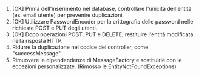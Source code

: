 1. [OK] Prima dell'inserimento nel database, controllare l'unicità dell'entità (es. email utente) per prevenire duplicazioni.
2. [OK] Utilizzare PasswordEncoder per la crittografia delle password nelle richieste POST e PUT degli utenti.
3. [OK] Dopo operazioni POST, PUT e DELETE, restituire l'entità modificata nella risposta HTTP.
4. Ridurre la duplicazione nel codice dei controller, come "successMessage".
5. Rimuovere le dipendendenze di MessageFactory e sostituirle con le eccezioni personalizzate. (Rimosso le EntityNotFoundExceptions)